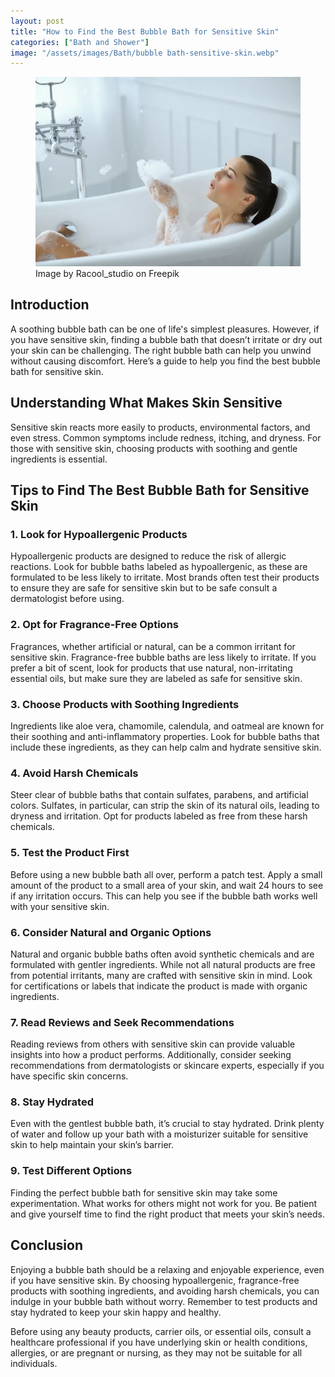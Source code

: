 ```yaml
---
layout: post
title: "How to Find the Best Bubble Bath for Sensitive Skin"
categories: ["Bath and Shower"]
image: "/assets/images/Bath/bubble bath-sensitive-skin.webp"
---
```


<figure>
  <img src="/assets/images/Bath/bubble bath-sensitive-skin.webp" alt="Bubble for Sensitive Skin" />
  <figcaption>Image by Racool_studio on Freepik</figcaption>
</figure>

## Introduction

A soothing bubble bath can be one of life's simplest pleasures. However, if you have sensitive skin, finding a bubble bath that doesn’t irritate or dry out your skin can be challenging. The right bubble bath can help you unwind without causing discomfort. Here’s a guide to help you find the best bubble bath for sensitive skin.

## Understanding What Makes Skin Sensitive

Sensitive skin reacts more easily to products, environmental factors, and even stress. Common symptoms include redness, itching, and dryness. For those with sensitive skin, choosing products with soothing and gentle ingredients is essential.

## Tips to Find The Best Bubble Bath for Sensitive Skin

### 1. Look for Hypoallergenic Products
Hypoallergenic products are designed to reduce the risk of allergic reactions. Look for bubble baths labeled as hypoallergenic, as these are formulated to be less likely to irritate. Most brands often test their products to ensure they are safe for sensitive skin but to be safe consult a dermatologist before using.

### 2. Opt for Fragrance-Free Options
Fragrances, whether artificial or natural, can be a common irritant for sensitive skin. Fragrance-free bubble baths are less likely to irritate. If you prefer a bit of scent, look for products that use natural, non-irritating essential oils, but make sure they are labeled as safe for sensitive skin.

### 3. Choose Products with Soothing Ingredients
Ingredients like aloe vera, chamomile, calendula, and oatmeal are known for their soothing and anti-inflammatory properties. Look for bubble baths that include these ingredients, as they can help calm and hydrate sensitive skin.

### 4. Avoid Harsh Chemicals
Steer clear of bubble baths that contain sulfates, parabens, and artificial colors. Sulfates, in particular, can strip the skin of its natural oils, leading to dryness and irritation. Opt for products labeled as free from these harsh chemicals.

### 5. Test the Product First
Before using a new bubble bath all over, perform a patch test. Apply a small amount of the product to a small area of your skin, and wait 24 hours to see if any irritation occurs. This can help you see if the bubble bath works well with your sensitive skin.

### 6. Consider Natural and Organic Options
Natural and organic bubble baths often avoid synthetic chemicals and are formulated with gentler ingredients. While not all natural products are free from potential irritants, many are crafted with sensitive skin in mind. Look for certifications or labels that indicate the product is made with organic ingredients.

### 7. Read Reviews and Seek Recommendations
Reading reviews from others with sensitive skin can provide valuable insights into how a product performs. Additionally, consider seeking recommendations from dermatologists or skincare experts, especially if you have specific skin concerns.

### 8. Stay Hydrated
Even with the gentlest bubble bath, it’s crucial to stay hydrated. Drink plenty of water and follow up your bath with a moisturizer suitable for sensitive skin to help maintain your skin’s barrier.

### 9. Test Different Options
Finding the perfect bubble bath for sensitive skin may take some experimentation. What works for others might not work for you. Be patient and give yourself time to find the right product that meets your skin’s needs.

## Conclusion

Enjoying a bubble bath should be a relaxing and enjoyable experience, even if you have sensitive skin. By choosing hypoallergenic, fragrance-free products with soothing ingredients, and avoiding harsh chemicals, you can indulge in your bubble bath without worry. Remember to test products and stay hydrated to keep your skin happy and healthy.

Before using any beauty products, carrier oils, or essential oils, consult a healthcare professional if you have underlying skin or health conditions, allergies, or are pregnant or nursing, as they may not be suitable for all individuals.
